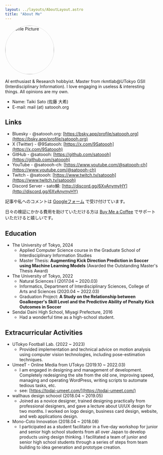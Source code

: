 ```yaml
---
layout: ../layouts/AboutLayout.astro
title: "About Me"
---
```


<img src="/assets/avatar.png" alt="Profile Picture" width="160" height="160" style="border: solid 1px #ddd; border-radius: 50%;">

AI enthusiast & Research hobbyist. Master from rkmtlab@UTokyo GSII (Interdisciplinary Information). I love engaging in useless & interesting things. All opinions are my own.

- Name: Taiki Sato (佐藤 大希)
- E-mail: mail (at) satoooh.org

## Links

- Bluesky - @satoooh.org: [https://bsky.app/profile/satoooh.org](https://bsky.app/profile/satoooh.org)
- X (Twitter) - @9Satoooh: [https://x.com/9Satoooh](https://x.com/9Satoooh)
- GitHub - @satoooh: [https://github.com/satoooh](https://github.com/satoooh)
- YouTube - @satoooh-ch: [https://www.youtube.com/@satoooh-ch](https://www.youtube.com/@satoooh-ch)
- Twitch - @satoooh: [https://www.twitch.tv/satoooh](https://www.twitch.tv/satoooh)
- Discord Server - sato鯖: [http://discord.gg/6XvAnymyHY](http://discord.gg/6XvAnymyHY)

記事や私へのコメントは [Googleフォーム](https://forms.gle/jYnQNuAsi7s94L1C6) で受け付けています。

日々の検証にかかる費用を助けていただける方は [Buy Me a Coffee](https://buymeacoffee.com/satoooh) でサポートいただけると嬉しいです。

## Education

- The University of Tokyo, 2024
  - Applied Computer Science course in the Graduate School of Interdisciplinary Information Studies
  - Master Thesis: **Augmenting Kick Direction Prediction in Soccer using Machine Learning Models** (Awarded the Outstanding Master's Thesis Award)
- The University of Tokyo, 2022
  - Natural Sciences I (2017.04 ~ 2020.03)
  - Informatics, Department of Interdisciplinary Sciences, College of Arts and Sciences (2020.04 ~ 2022.03)
  - Graduation Project: **A Study on the Relationship between Goalkeeper's Skill Level and the Predictive Ability of Penalty Kick Outcomes in Soccer**
- Sendai Daini High School, Miyagi Prefecture, 2016
  - Had a wonderful time as a high-school student.

## Extracurricular Activities

- UTokyo Football Lab. (2022 ~ 2023)
  - Provided implementation and technical advice on motion analysis using computer vision technologies, including pose-estimation techniques.
- UmeeT - Online Media from UTokyo (2019.10 ~ 2022.03)
  - I am engaged in designing and management of development. Completely redesigning the site from the old one, improving speed, managing and operating WordPress, writing scripts to automate tedious tasks, etc.
  - see: [https://todai-umeet.com/](https://todai-umeet.com/)
- wallhaus design schoool (2018.04 ~ 2019.05)
  - Joined as a novice designer, trained designing practically from professional designers, and gave a lecture about UI/UX design for two months. I worked on logo design, business card design, website, and web applications design.
- Mono-Coto Innovation (2018.04 ~ 2018.08)
  - I participated as a student facilitator in a five-day workshop for junior and senior high school students from all over Japan to develop products using design thinking. I facilitated a team of junior and senior high school students through a series of steps from team building to idea generation and prototype creation.
